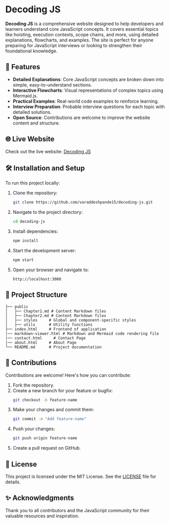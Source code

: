 # Decoding JS

**Decoding JS** is a comprehensive website designed to help developers and learners understand core JavaScript concepts. It covers essential topics like hoisting, execution contexts, scope chains, and more, using detailed explanations, flowcharts, and examples. The site is perfect for anyone preparing for JavaScript interviews or looking to strengthen their foundational knowledge.

## 🚀 Features

- **Detailed Explanations**: Core JavaScript concepts are broken down into simple, easy-to-understand sections.
- **Interactive Flowcharts**: Visual representations of complex topics using Mermaid.js.
- **Practical Examples**: Real-world code examples to reinforce learning.
- **Interview Preparation**: Probable interview questions for each topic with detailed solutions.
- **Open Source**: Contributions are welcome to improve the website content and structure.

## 🌐 Live Website

Check out the live website: [Decoding JS](https://your-username.github.io/decoding-js/)

## 🛠️ Installation and Setup

To run this project locally:

1. Clone the repository:
   ```bash
   git clone https://github.com/varaddeshpande15/decoding-js.git
   ```

2. Navigate to the project directory:
   ```bash
   cd decoding-js
   ```

3. Install dependencies:
   ```bash
   npm install
   ```

4. Start the development server:
   ```bash
   npm start
   ```

5. Open your browser and navigate to:
   ```
   http://localhost:3000
   ```

## 📂 Project Structure

```
├── public
│   ├── Chapter1.md # Content Markdown files
│   ├── Chapter2.md # Content Markdown files
│   ├── styles     # Global and component-specific styles
│   ├── utils      # Utility functions
├── index.html     # Frontend of application 
|── markdown-viewer.html # Markdown and Mermaid code rendering file
|── contact.html     # Contact Page
|── about.html     # About Page
└── README.md      # Project documentation
```

## 🤝 Contributions

Contributions are welcome! Here's how you can contribute:

1. Fork the repository.
2. Create a new branch for your feature or bugfix:
   ```bash
   git checkout -b feature-name
   ```
3. Make your changes and commit them:
   ```bash
   git commit -m "Add feature-name"
   ```
4. Push your changes:
   ```bash
   git push origin feature-name
   ```
5. Create a pull request on GitHub.

## 📜 License

This project is licensed under the MIT License. See the [LICENSE](./LICENSE) file for details.

## ✨ Acknowledgments

Thank you to all contributors and the JavaScript community for their valuable resources and inspiration.
